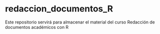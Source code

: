 # redaccion_documentos_R
Este repositorio servirá para almacenar el material del curso Redacción de documentos académicos con R
